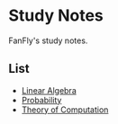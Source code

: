 Study Notes
===
FanFly's study notes.

## List
* [Linear Algebra](linear-algebra)
* [Probability](probability)
* [Theory of Computation](theory-of-computation)